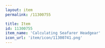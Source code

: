 ```yaml
---
layout: item
permalink: /11300755

title: Item
id: 11300755
item_name: 'Calculating Seafarer Headgear'
icon_url: 'item/icon/11300741.png'
---
```

